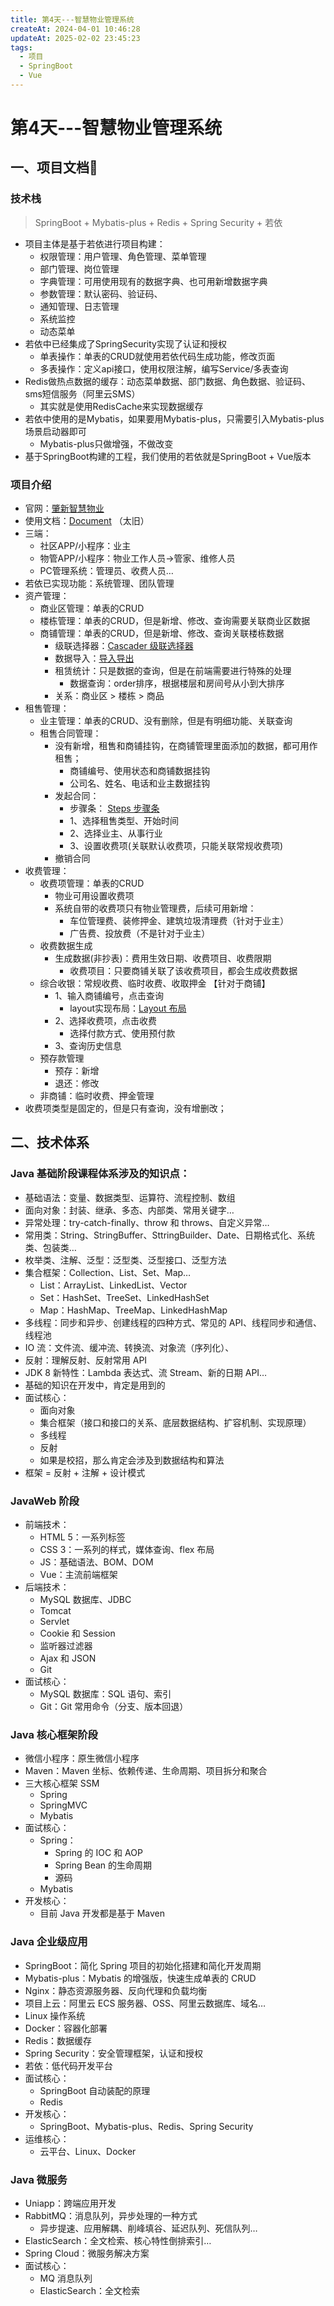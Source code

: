 ```yaml
---
title: 第4天---智慧物业管理系统
createAt: 2024-04-01 10:46:28
updateAt: 2025-02-02 23:45:23
tags:
  - 项目
  - SpringBoot
  - Vue
---
```


# 第4天---智慧物业管理系统

## 一、项目文档📄

### 技术栈

>SpringBoot + Mybatis-plus + Redis + Spring Security + 若依	

- 项目主体是基于若依进行项目构建：
	- 权限管理：用户管理、角色管理、菜单管理
	- 部门管理、岗位管理
	- 字典管理：可用使用现有的数据字典、也可用新增数据字典
	- 参数管理：默认密码、验证码、
	- 通知管理、日志管理
	- 系统监控
	- 动态菜单	
- 若依中已经集成了SpringSecurity实现了认证和授权
	- 单表操作：单表的CRUD就使用若依代码生成功能，修改页面
	- 多表操作：定义api接口，使用权限注解，编写Service/多表查询
- Redis做热点数据的缓存：动态菜单数据、部门数据、角色数据、验证码、sms短信服务（阿里云SMS）
	- 其实就是使用RedisCache来实现数据缓存
- 若依中使用的是Mybatis，如果要用Mybatis-plus，只需要引入Mybatis-plus场景启动器即可
	- Mybatis-plus只做增强，不做改变
- 基于SpringBoot构建的工程，我们使用的若依就是SpringBoot + Vue版本

### 项目介绍

- 官网：[肇新智慧物业](http://pms.zhaoxinms.com/)
- 使用文档：[Document](http://zhaoxinms.com:81/#/) （太旧）
- 三端：
	- 社区APP/小程序：业主
	- 物管APP/小程序：物业工作人员->管家、维修人员
	- PC管理系统：管理员、收费人员…
- 若依已实现功能：系统管理、团队管理	
- 资产管理：
	- 商业区管理：单表的CRUD
	- 楼栋管理：单表的CRUD，但是新增、修改、查询需要关联商业区数据
	- 商铺管理：单表的CRUD，但是新增、修改、查询关联楼栋数据
		- 级联选择器：[Cascader 级联选择器](https://element.eleme.cn/#/zh-CN/component/cascader#cascader-ji-lian-xuan-ze-qi)
		- 数据导入：[导入导出](https://doc.ruoyi.vip/ruoyi-vue/document/htsc.html#%E5%AF%BC%E5%85%A5%E5%AF%BC%E5%87%BA)
		- 租赁统计：只是数据的查询，但是在前端需要进行特殊的处理
			- 数据查询：order排序，根据楼层和房间号从小到大排序
		- 关系：商业区 > 楼栋 > 商品
- 租售管理：
	- 业主管理：单表的CRUD、没有删除，但是有明细功能、关联查询
	- 租售合同管理：
		- 没有新增，租售和商铺挂钩，在商铺管理里面添加的数据，都可用作租售；
			- 商铺编号、使用状态和商铺数据挂钩
			- 公司名、姓名、电话和业主数据挂钩
		- 发起合同：
			- 步骤条： [Steps 步骤条](https://element.eleme.cn/#/zh-CN/component/steps)
			- 1、选择租售类型、开始时间
			- 2、选择业主、从事行业
			- 3、设置收费项(关联默认收费项，只能关联常规收费项)
		- 撤销合同		
- 收费管理：
	- 收费项管理：单表的CRUD
		- 物业可用设置收费项
		- 系统自带的收费项只有物业管理费，后续可用新增：
			- 车位管理费、装修押金、建筑垃圾清理费（针对于业主）
			- 广告费、投放费（不是针对于业主）
	- 收费数据生成
		- 生成数据(非抄表)：费用生效日期、收费项目、收费限期
			- 收费项目：只要商铺关联了该收费项目，都会生成收费数据
	- 综合收银：常规收费、临时收费、收取押金  【针对于商铺】
		- 1、输入商铺编号，点击查询
			- layout实现布局：[Layout 布局](https://element.eleme.cn/#/zh-CN/component/layout)
		- 2、选择收费项，点击收费
			- 选择付款方式、使用预付款
		- 3、查询历史信息
	- 预存款管理
		- 预存：新增
		- 退还：修改
	- 非商铺：临时收费、押金管理
- 收费项类型是固定的，但是只有查询，没有增删改；

## 二、技术体系

### Java 基础阶段课程体系涉及的知识点：

- 基础语法：变量、数据类型、运算符、流程控制、数组
- 面向对象：封装、继承、多态、内部类、常用关键字…
- 异常处理：try-catch-finally、throw 和 throws、自定义异常…
- 常用类：String、StringBuffer、SttringBuilder、Date、日期格式化、系统类、包装类…
- 枚举类、注解、泛型：泛型类、泛型接口、泛型方法
- 集合框架：Collection、List、Set、Map…
	- List：ArrayList、LinkedList、Vector
	- Set：HashSet、TreeSet、LinkedHashSet
	- Map：HashMap、TreeMap、LinkedHashMap
- 多线程：同步和异步、创建线程的四种方式、常见的 API、线程同步和通信、线程池
- IO 流：文件流、缓冲流、转换流、对象流（序列化）、
- 反射：理解反射、反射常用 API
- JDK 8 新特性：Lambda 表达式、流 Stream、新的日期 API…
- 基础的知识在开发中，肯定是用到的
- 面试核心：
	- 面向对象
	- 集合框架（接口和接口的关系、底层数据结构、扩容机制、实现原理）
	- 多线程
	- 反射
	- 如果是校招，那么肯定会涉及到数据结构和算法
- 框架 = 反射 + 注解 + 设计模式 

### JavaWeb 阶段

- 前端技术：
	- HTML 5：一系列标签
	- CSS 3：一系列的样式，媒体查询、flex 布局
	- JS：基础语法、BOM、DOM
	- Vue：主流前端框架
- 后端技术：
	- MySQL 数据库、JDBC
	- Tomcat
	- Servlet
	- Cookie 和 Session
	- 监听器过滤器
	- Ajax 和 JSON
	- Git
- 面试核心： 
	- MySQL 数据库：SQL 语句、索引
	- Git：Git 常用命令（分支、版本回退）

### Java 核心框架阶段

- 微信小程序：原生微信小程序
- Maven：Maven 坐标、依赖传递、生命周期、项目拆分和聚合
- 三大核心框架 SSM
	- Spring 
	- SpringMVC
	- Mybatis
- 面试核心：
	- Spring：
		- Spring 的 IOC 和 AOP
		- Spring Bean 的生命周期
		- 源码
	- Mybatis
- 开发核心：
	- 目前 Java 开发都是基于 Maven

### Java 企业级应用

- SpringBoot：简化 Spring 项目的初始化搭建和简化开发周期
- Mybatis-plus：Mybatis 的增强版，快速生成单表的 CRUD
- Nginx：静态资源服务器、反向代理和负载均衡
- 项目上云：阿里云 ECS 服务器、OSS、阿里云数据库、域名…
- Linux 操作系统
- Docker：容器化部署
- Redis：数据缓存
- Spring Security：安全管理框架，认证和授权
- 若依：低代码开发平台
- 面试核心：	
	- SpringBoot 自动装配的原理
	- Redis
- 开发核心： 
	- SpringBoot、Mybatis-plus、Redis、Spring Security
- 运维核心：
	- 云平台、Linux、Docker

### Java 微服务

- Uniapp：跨端应用开发
- RabbitMQ：消息队列，异步处理的一种方式
	- 异步提速、应用解耦、削峰填谷、延迟队列、死信队列…
- ElasticSearch：全文检索、核心特性倒排索引…
- Spring Cloud：微服务解决方案
- 面试核心： 
	- MQ 消息队列 
	- ElasticSearch：全文检索